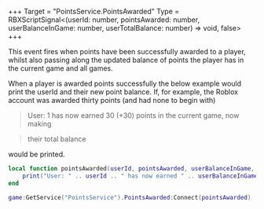 +++
Target = "PointsService.PointsAwarded"
Type = RBXScriptSignal<(userId: number, pointsAwarded: number, userBalanceInGame: number, userTotalBalance: number) => void, false>
+++

This event fires when points have been successfully awarded to a player, whilst also passing along the updated balance of points the player has in the current game and all games.When a player is awarded points successfully the below example would print the userId and their new point balance. If, for example, the Roblox account was awarded thirty points (and had none to begin with)> User: 1 has now earned 30 (+30) points in the current game, now making> their total balancewould be printed.```lualocal function pointsAwarded(userId, pointsAwarded, userBalanceInGame, userTotalBalance)	print("User: " .. userId .. " has now earned " .. userBalanceInGame .. " (+" .. pointsAwarded ..") points in the current game, now making their total balance " .. userTotalBalance)endgame:GetService("PointsService").PointsAwarded:Connect(pointsAwarded)```